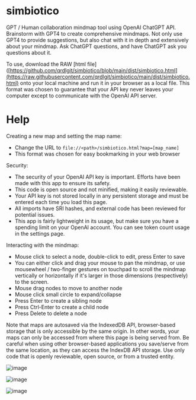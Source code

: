 # simbiotico
GPT / Human collaboration mindmap tool using OpenAI ChatGPT API.  Brainstorm with GPT4 to create comprehensive mindmaps.  Not only use GPT4 to provide suggestions, but also chat with it in depth and extensively about your mindmap.  Ask ChatGPT questions, and have ChatGPT ask you questions about it.

To use, download the RAW [html file]([https://github.com/qrdlgit/simbiotico/blob/main/dist/simbiotico.html](https://raw.githubusercontent.com/qrdlgit/simbiotico/main/dist/simbiotico.html) onto your local machine and run it in your browser as a local file.  This format was chosen to guarantee that your API key never leaves your computer except to communicate with the OpenAI API server.

# Help

Creating a new map and setting the map name:
- Change the URL to `file://<path>/simbiotico.html?map=[map_name]`
- This format was chosen for easy bookmarking in your web browser

Security:
- The security of your OpenAI API key is important. Efforts have been made with this app to ensure its safety.
- This code is open source and not minified, making it easily reviewable.
- Your API key is not stored locally in any persistent storage and must be entered each time you load this page.
- All imports have SRI hashes, and external code has been reviewed for potential issues.
- This app is fairly lightweight in its usage, but make sure you have a spending limit on your OpenAI account. You can see token count usage in the settings page.

Interacting with the mindmap:
- Mouse click to select a node, double-click to edit, press Enter to save
- You can either click and drag your mouse to pan the mindmap, or use mousewheel / two-finger gestures on touchpad to scroll the mindmap vertically or horizontally if it's larger in those dimensions (respectively) to the screen.
- Mouse drag nodes to move to another node
- Mouse click small circle to expand/collapse
- Press Enter to create a sibling node
- Press Ctrl-Enter to create a child node
- Press Delete to delete a node

Note that maps are autosaved via the IndexedDB API, browser-based storage that is only accessible by the same origin. In other words, your maps can only be accessed from where this page is being served from. Be careful when using other browser-based applications you save/serve from the same location, as they can access the IndexDB API storage. Use only code that is openly reviewable, open source, or from a trusted entity.

![image](https://user-images.githubusercontent.com/129564070/232127191-4db0f0e4-cc71-4b58-aa42-ba2651890a6b.png)

![image](https://user-images.githubusercontent.com/129564070/232118343-50c8f300-19d9-4a94-b08f-b2048b292fb6.png)

![image](https://user-images.githubusercontent.com/129564070/232118552-5c3df61f-de38-4213-b6ce-65d9b736e1f7.png)


